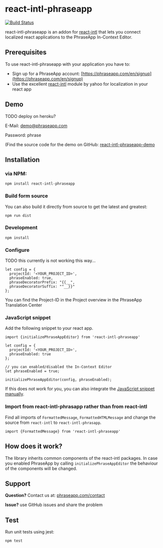 # react-intl-phraseapp

[![Build Status](https://travis-ci.org/phrase/angular-phrase.png)](https://travis-ci.org/phrase/angular-phrase)

react-intl-phraseapp is an addon for [react-intl](https://github.com/yahoo/react-intl) that lets you connect localized react applications to the PhraseApp In-Context Editor.

## Prerequisites

To use react-intl-phraseapp with your application you have to:

* Sign up for a PhraseApp account: [https://phraseapp.com/en/signup](https://phraseapp.com/en/signup)
* Use the excellent [react-intl](https://github.com/yahoo/react-intl) module by yahoo for localization in your react app

## Demo

TODO deploy on heroku?

E-Mail: demo@phraseapp.com

Password: phrase

(Find the source code for the demo on GitHub: [react-intl-phraseapp-demo](https://github.com/phrase/react-intl-phraseapp-demo)

## Installation

### via NPM:

    npm install react-intl-phraseapp

### Build form source

You can also build it directly from source to get the latest and greatest:

    npm run dist

### Development

	npm install


### Configure 

TODO this currently is not working this way...
```
let config = {
  projectId: '<YOUR_PROJECT_ID>',
  phraseEnabled: true,
  phraseDecoratorPrefix: "{{__",
  phraseDecoratorSuffix: ""__}}"
};
```

You can find the Project-ID in the Project overview in the PhraseApp Translation Center

### JavaScript snippet

Add the following snippet to your react app.

```
import {initializePhraseAppEditor} from 'react-intl-phraseapp'

let config = {
  projectId: '<YOUR_PROJECT_ID>',
  phraseEnabled: true
};

// you can enabled/disabled the In-Context Editor
let phraseEnabled = true;

initializePhraseAppEditor(config, phraseEnabled);
```

If this does not work for you, you can also integrate the [JavaScript snippet manually](http://docs.phraseapp.com/guides/in-context-editor/custom-integration/).

### Import from react-intl-phrasapp rather than from react-intl

Find all imports of `FormattedMessage`, `FormattedHTMLMessage` and change the source from `react-intl` to `react-intl-phrasapp`.

`import {FormattedMessage} from 'react-intl-phraseapp'`

## How does it work?

The library inherits common components of the react-intl packages. In case you enabled PhraseApp by calling `initializePhraseAppEditor` the behaviour of the components will be changed.

## Support

**Question?** Contact us at: [phraseapp.com/contact](https://phraseapp.com/contact)

**Issue?** use GitHub issues and share the problem

## Test

Run unit tests using jest:
```
npm test
```